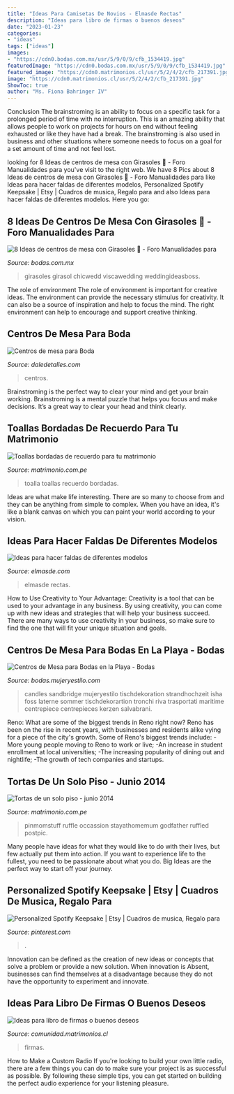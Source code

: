 ```yaml
---
title: "Ideas Para Camisetas De Novios - Elmasde Rectas"
description: "Ideas para libro de firmas o buenos deseos"
date: "2023-01-23"
categories:
- "ideas"
tags: ["ideas"]
images:
- "https://cdn0.bodas.com.mx/usr/5/9/0/9/cfb_1534419.jpg"
featuredImage: "https://cdn0.bodas.com.mx/usr/5/9/0/9/cfb_1534419.jpg"
featured_image: "https://cdn0.matrimonios.cl/usr/5/2/4/2/cfb_217391.jpg"
image: "https://cdn0.matrimonios.cl/usr/5/2/4/2/cfb_217391.jpg"
ShowToc: true
author: "Ms. Fiona Bahringer IV"
---
```



Conclusion
The brainstroming is an ability to focus on a specific task for a prolonged period of time with no interruption. This is an amazing ability that allows people to work on projects for hours on end without feeling exhausted or like they have had a break. The brainstroming is also used in business and other situations where someone needs to focus on a goal for a set amount of time and not feel lost.

	

		
looking for 8 Ideas de centros de mesa con Girasoles 🌻 - Foro Manualidades para you've visit to the right web. We have 8 Pics about 8 Ideas de centros de mesa con Girasoles 🌻 - Foro Manualidades para like Ideas para hacer faldas de diferentes modelos, Personalized Spotify Keepsake | Etsy | Cuadros de musica, Regalo para and also Ideas para hacer faldas de diferentes modelos. Here you go:
		
    
## 8 Ideas De Centros De Mesa Con Girasoles 🌻 - Foro Manualidades Para

<img loading=lazy src="https://cdn0.bodas.com.mx/usr/5/9/0/9/cfb_1534419.jpg" onerror="this.onerror=null;this.src='https://tse4.mm.bing.net/th?id=OIP.H4y8vHaB7Gkk-U51N5F1SQAAAA&amp;pid=15.1';" alt="8 Ideas de centros de mesa con Girasoles 🌻 - Foro Manualidades para">

_Source: bodas.com.mx_

>girasoles girasol chicwedd viscawedding weddingideasboss. 

	

The role of environment
The role of environment is important for creative ideas. The environment can provide the necessary stimulus for creativity. It can also be a source of inspiration and help to focus the mind. The right environment can help to encourage and support creative thinking.

    
## Centros De Mesa Para Boda

<img loading=lazy src="http://i1.wp.com/www.daledetalles.com/wp-content/uploads/2016/02/boda3.jpg?resize=564%2C847" onerror="this.onerror=null;this.src='https://tse1.mm.bing.net/th?id=OIP.GEav5BHm2eeypOz3ptsBagHaLH&amp;pid=15.1';" alt="Centros de mesa para Boda">

_Source: daledetalles.com_

>centros. 

	

Brainstroming is the perfect way to clear your mind and get your brain working. Brainstroming is a mental puzzle that helps you focus and make decisions. It’s a great way to clear your head and think clearly.

    
## Toallas Bordadas De Recuerdo Para Tu Matrimonio

<img loading=lazy src="https://cdn0.matrimonio.com.pe/usr/5/6/0/5/cfb_120753.jpg" onerror="this.onerror=null;this.src='https://tse3.mm.bing.net/th?id=OIP.l3U92XeTAVKAV-FRuoEgqAHaFj&amp;pid=15.1';" alt="Toallas bordadas de recuerdo para tu matrimonio">

_Source: matrimonio.com.pe_

>toalla toallas recuerdo bordadas. 

	

Ideas are what make life interesting. There are so many to choose from and they can be anything from simple to complex. When you have an idea, it's like a blank canvas on which you can paint your world according to your vision.

    
## Ideas Para Hacer Faldas De Diferentes Modelos

<img loading=lazy src="https://elmasde.com/wp-content/uploads/2016/03/faldas-de-diferentes-modelos01.jpg" onerror="this.onerror=null;this.src='https://tse3.mm.bing.net/th?id=OIP.MAYKVzTMF_MD50BBuk31PgHaLH&amp;pid=15.1';" alt="Ideas para hacer faldas de diferentes modelos">

_Source: elmasde.com_

>elmasde rectas. 

	

How to Use Creativity to Your Advantage:
Creativity is a tool that can be used to your advantage in any business. By using creativity, you can come up with new ideas and strategies that will help your business succeed. There are many ways to use creativity in your business, so make sure to find the one that will fit your unique situation and goals.

    
## Centros De Mesa Para Bodas En La Playa - Bodas

<img loading=lazy src="http://bodas.mujeryestilo.com/wp-content/uploads/2015/02/Centros-de-Mesa-para-Bodas-en-la-Playa-2.jpg" onerror="this.onerror=null;this.src='https://tse1.mm.bing.net/th?id=OIP.Qqq9x262SYrp9DMe-_c7qQHaLH&amp;pid=15.1';" alt="Centros de Mesa para Bodas en la Playa - Bodas">

_Source: bodas.mujeryestilo.com_

>candles sandbridge mujeryestilo tischdekoration strandhochzeit isha foss laterne sommer tischdekorartion tronchi riva trasportati maritime centrepiece centrepieces kerzen salvabrani. 

	

Reno: What are some of the biggest trends in Reno right now?
Reno has been on the rise in recent years, with businesses and residents alike vying for a piece of the city's growth. Some of Reno's biggest trends include: 
 -More young people moving to Reno to work or live; 
-An increase in student enrollment at local universities; 
-The increasing popularity of dining out and nightlife; 
-The growth of tech companies and startups.

    
## Tortas De Un Solo Piso - Junio 2014

<img loading=lazy src="https://cdn0.matrimonio.com.pe/usr/1/5/2/3/cfb_115784.jpg" onerror="this.onerror=null;this.src='https://tse3.mm.bing.net/th?id=OIP.HKFKhiaa_VyMkpKjfxn_4AAAAA&amp;pid=15.1';" alt="Tortas de un solo piso - junio 2014">

_Source: matrimonio.com.pe_

>pinmomstuff ruffle occassion stayathomemum godfather ruffled postpic. 

	

Many people have ideas for what they would like to do with their lives, but few actually put them into action. If you want to experience life to the fullest, you need to be passionate about what you do. Big Ideas are the perfect way to start off your journey.

    
## Personalized Spotify Keepsake | Etsy | Cuadros De Musica, Regalo Para

<img loading=lazy src="https://i.pinimg.com/736x/07/65/bf/0765bf9d24ce31b3760558efb9e50c01.jpg" onerror="this.onerror=null;this.src='https://tse2.mm.bing.net/th?id=OIP.nWzJlT-a_-XDPPUm0O860gHaJ3&amp;pid=15.1';" alt="Personalized Spotify Keepsake | Etsy | Cuadros de musica, Regalo para">

_Source: pinterest.com_

>. 

	

Innovation can be defined as the creation of new ideas or concepts that solve a problem or provide a new solution. When innovation is Absent, businesses can find themselves at a disadvantage because they do not have the opportunity to experiment and innovate.

    
## Ideas Para Libro De Firmas O Buenos Deseos

<img loading=lazy src="https://cdn0.matrimonios.cl/usr/5/2/4/2/cfb_217391.jpg" onerror="this.onerror=null;this.src='https://tse2.mm.bing.net/th?id=OIP.HhatlOj1EfZ0ypBh27_HHAHaJ4&amp;pid=15.1';" alt="Ideas para libro de firmas o buenos deseos">

_Source: comunidad.matrimonios.cl_

>firmas. 

	

How to Make a Custom Radio
If you're looking to build your own little radio, there are a few things you can do to make sure your project is as successful as possible. By following these simple tips, you can get started on building the perfect audio experience for your listening pleasure.

